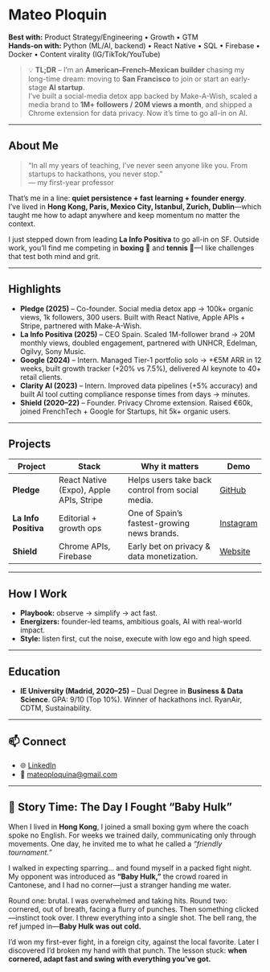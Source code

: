 # Mateo Ploquin  

**Best with:** Product Strategy/Engineering • Growth • GTM  
**Hands-on with:** Python (ML/AI, backend) • React Native • SQL • Firebase • Docker • Content virality (IG/TikTok/YouTube)  

> 💡 **TL;DR** – I’m an **American–French–Mexican builder** chasing my long-time dream: moving to **San Francisco** to join or start an early-stage **AI startup**.  
> I’ve built a social-media detox app backed by Make-A-Wish, scaled a media brand to **1M+ followers / 20M views a month**, and shipped a Chrome extension for data privacy. Now it’s time to go all-in on AI.  

---

## About Me  

> “In all my years of teaching, I’ve never seen anyone like you. From startups to hackathons, you never stop.”  
> — my first-year professor  

That’s me in a line: **quiet persistence + fast learning + founder energy**.  
I’ve lived in **Hong Kong, Paris, Mexico City, Istanbul, Zurich, Dublin**—which taught me how to adapt anywhere and keep momentum no matter the context.  

I just stepped down from leading **La Info Positiva** to go all-in on SF. Outside work, you’ll find me competing in **boxing 🥊** and **tennis 🎾**—I like challenges that test both mind and grit.  

---

## Highlights  

- **Pledge (2025)** – Co-founder. Social media detox app → 100k+ organic views, 1k followers, 300 users. Built with React Native, Apple APIs + Stripe, partnered with Make-A-Wish.  
- **La Info Positiva (2025)** – CEO Spain. Scaled 1M-follower brand → 20M monthly views, doubled engagement, partnered with UNHCR, Edelman, Ogilvy, Sony Music.  
- **Google (2024)** – Intern. Managed Tier-1 portfolio solo → +€5M ARR in 12 weeks, built growth tracker (+20% vs 7.5%), delivered AI keynote to 40+ retail clients.  
- **Clarity AI (2023)** – Intern. Improved data pipelines (+5% accuracy) and built AI tool cutting compliance response times from days → minutes.  
- **Shield (2020–22)** – Founder. Privacy Chrome extension. Raised €60k, joined FrenchTech + Google for Startups, hit 5k+ organic users.  

---

## Projects  

| Project | Stack | Why it matters | Demo |
|---------|-------|----------------|------|
| **Pledge** | React Native (Expo), Apple APIs, Stripe | Helps users take back control from social media. | [GitHub](https://github.com/mateoploquin/pledge-app) |
| **La Info Positiva** | Editorial + growth ops | One of Spain’s fastest-growing news brands. | [Instagram](https://www.instagram.com/lainfopositiva/) |
| **Shield** | Chrome APIs, Firebase | Early bet on privacy & data monetization. | [Website](https://www.shield-data.com/) |  

---

## How I Work  

- **Playbook:** observe → simplify → act fast.  
- **Energizers:** founder-led teams, ambitious goals, AI with real-world impact.  
- **Style:** listen first, cut the noise, execute with low ego and high speed.  

---

## Education  

- **IE University (Madrid, 2020–25)** – Dual Degree in **Business & Data Science**. GPA: 9/10 (Top 10%). Winner of hackathons incl. RyanAir, CDTM, Sustainability.  

---

## 📫 Connect  

- 🌐 [LinkedIn](https://www.linkedin.com/in/mateo-ploquin)  
- 📧 mateoploquina@gmail.com  

---

## 🥊 Story Time: The Day I Fought “Baby Hulk”  

When I lived in **Hong Kong**, I joined a small boxing gym where the coach spoke no English. For weeks we trained daily, communicating only through movements. One day, he invited me to what he called a *“friendly tournament.”*  

I walked in expecting sparring… and found myself in a packed fight night. My opponent was introduced as **“Baby Hulk,”** the crowd roared in Cantonese, and I had no corner—just a stranger handing me water.  

Round one: brutal. I was overwhelmed and taking hits. Round two: cornered, out of breath, facing a flurry of punches. Then something clicked—instinct took over. I threw everything into a single shot. The bell rang, the ref jumped in—**Baby Hulk was out cold.**  

I’d won my first-ever fight, in a foreign city, against the local favorite. Later I discovered I’d broken my hand with that punch. The lesson stuck: **when cornered, adapt fast and swing with everything you’ve got.**  

 
